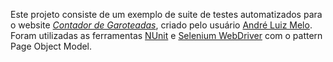 Este projeto consiste de um exemplo de suite de testes automatizados para o website <a href="https://contador.andreluizmelo.com"><i>Contador de Garoteadas</i></a>, criado pelo usuário <a href="https://github.com/andreluizmelo">André Luiz Melo</a>.</br>
Foram utilizadas as ferramentas <a href="https://github.com/nunit">NUnit</a> e <a href="https://github.com/SeleniumHQ">Selenium WebDriver</a> com o pattern Page Object Model.
